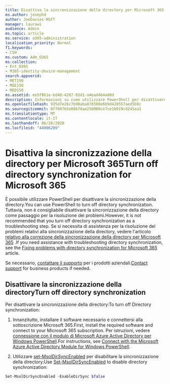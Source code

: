 ```yaml
---
title: Disattiva la sincronizzazione della directory per Microsoft 365
ms.author: josephd
author: JoeDavies-MSFT
manager: laurawi
audience: Admin
ms.topic: article
ms.service: o365-administration
localization_priority: Normal
f1.keywords:
- CSH
ms.custom: Adm_O365
ms.collection:
- Ent_O365
- M365-identity-device-management
search.appverid:
- MET150
- MOE150
- MED150
ms.assetid: ee5f861e-bd48-4267-83d1-a4ead4b4a00d
description: Informazioni su come utilizzare PowerShell per disattivare la sincronizzazione della directory per Microsoft 365
ms.openlocfilehash: 935d7e26c7b99aba876500e6b9d428557aed5b9c
ms.sourcegitcommit: 0f7607b5e88b78ae250900ce7ce1b019cd245aa1
ms.translationtype: MT
ms.contentlocale: it-IT
ms.lasthandoff: 06/26/2020
ms.locfileid: "44906209"
---
```

# <a name="turn-off-directory-synchronization-for-microsoft-365"></a><span data-ttu-id="4456e-103">Disattiva la sincronizzazione della directory per Microsoft 365</span><span class="sxs-lookup"><span data-stu-id="4456e-103">Turn off directory synchronization for Microsoft 365</span></span>
<span data-ttu-id="4456e-104">È possibile utilizzare PowerShell per disattivare la sincronizzazione della directory.</span><span class="sxs-lookup"><span data-stu-id="4456e-104">You can use PowerShell to turn off directory synchronization.</span></span> <span data-ttu-id="4456e-105">Tuttavia, non è consigliabile disattivare la sincronizzazione della directory come passaggio per la risoluzione dei problemi.</span><span class="sxs-lookup"><span data-stu-id="4456e-105">However, it is not recommended that you turn off directory synchronization as a troubleshooting step.</span></span> <span data-ttu-id="4456e-106">Se si necessita di assistenza per la risoluzione dei problemi relativi alla sincronizzazione della directory, vedere l'articolo [relativo alla correzione della sincronizzazione della directory per Microsoft 365](fix-problems-with-directory-synchronization.md) .</span><span class="sxs-lookup"><span data-stu-id="4456e-106">If you need assistance with troubleshooting directory synchronization, see the [Fixing problems with directory synchronization for Microsoft 365](fix-problems-with-directory-synchronization.md) article.</span></span> 
  
<span data-ttu-id="4456e-107">Se necessario, [contattare il supporto](https://support.office.com/article/32a17ca7-6fa0-4870-8a8d-e25ba4ccfd4b) per i prodotti aziendali.</span><span class="sxs-lookup"><span data-stu-id="4456e-107">[Contact support](https://support.office.com/article/32a17ca7-6fa0-4870-8a8d-e25ba4ccfd4b) for business products if needed.</span></span>
  
## <a name="turn-off-directory-synchronization"></a><span data-ttu-id="4456e-108">Disattivare la sincronizzazione della directory</span><span class="sxs-lookup"><span data-stu-id="4456e-108">Turn off directory synchronization</span></span>  
<span data-ttu-id="4456e-109">Per disattivare la sincronizzazione della directory:</span><span class="sxs-lookup"><span data-stu-id="4456e-109">To turn off Directory synchronization:</span></span>
  
1. <span data-ttu-id="4456e-110">Innanzitutto, installare il software necessario e connettersi alla sottoscrizione Microsoft 365.</span><span class="sxs-lookup"><span data-stu-id="4456e-110">First, install the required software and connect to your Microsoft 365 subscription.</span></span> <span data-ttu-id="4456e-111">Per istruzioni, vedere [connessione con il modulo di Microsoft Azure Active Directory per Windows PowerShell](https://docs.microsoft.com/office365/enterprise/powershell/connect-to-office-365-powershell#connect-with-the-microsoft-azure-active-directory-module-for-windows-powershell).</span><span class="sxs-lookup"><span data-stu-id="4456e-111">For instructions, see [Connect with the Microsoft Azure Active Directory Module for Windows PowerShell](https://docs.microsoft.com/office365/enterprise/powershell/connect-to-office-365-powershell#connect-with-the-microsoft-azure-active-directory-module-for-windows-powershell).</span></span>
    
2. <span data-ttu-id="4456e-112">Utilizzare [set-MsolDirSyncEnabled](https://go.microsoft.com/fwlink/p/?LinkId=821939) per disabilitare la sincronizzazione della directory:</span><span class="sxs-lookup"><span data-stu-id="4456e-112">Use [Set-MsolDirSyncEnabled](https://go.microsoft.com/fwlink/p/?LinkId=821939) to disable directory synchronization:</span></span> 
    
  ```powershell
  Set-MsolDirSyncEnabled -EnableDirSync $false
  ```
